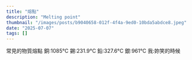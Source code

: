 ```yaml
---
title: "熔點"
description: "Melting point"
thumbnail: "/images/posts/b9040658-012f-4f4a-9ed0-10bda5abdce8.jpeg"
date: "2025-07-07"
tags: []
---
```


常見的物質熔點
銅:1085°C
錫:231.9°C
鉛:327.6°C
銀:961°C
我:妳笑的時候

